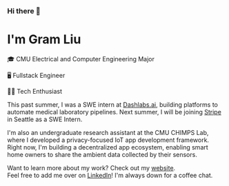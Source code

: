 ### Hi there 👋

# I'm Gram Liu

🎓 CMU Electrical and Computer Engineering Major

🖥️ Fullstack Engineer

👨‍💻 Tech Enthusiast

This past summer, I was a SWE intern at [Dashlabs.ai](https://www.dashlabs.ai/), building platforms to automate medical laboratory pipelines.
Next summer, I will be joining [Stripe](http://stripe.com/) in Seattle as a SWE Intern.

I'm also an undergraduate research assistant at the CMU CHIMPS Lab, where I developed a privacy-focused IoT app development framework. Right now, I'm building a decentralized app ecosystem, enabling smart home owners to share the ambient data collected by their sensors.

Want to learn more about my work? Check out my [website](https://gramliu.com).<br>
Feel free to add me over on [LinkedIn](https://www.linkedin.com/in/gramliu/)! I'm always down for a coffee chat.

